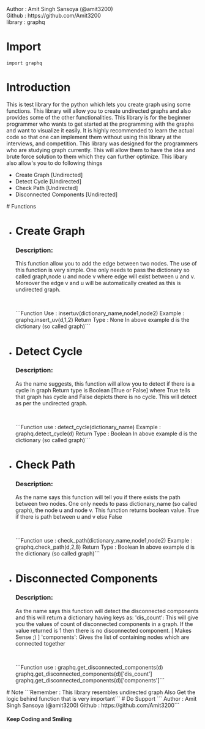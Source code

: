 <div>
Author   : Amit Singh Sansoya (@amit3200)<br>
Github   : https://github.com/Amit3200<br>
library  : graphq<br>
</div>

# Import  
```import graphq```

# Introduction
<p>
    This is test library for the python which lets you create graph using some functions.
    This library will allow you to create undirected graphs and also provides some of the
    other functionalities. This library is for the beginner programmer who wants to get started
    at the programming with the graphs and want to visualize it easily. It is highly recommended to
    learn the actual code so that one can implement them without using this library at the interviews,
    and competition. This library was designed for the programmers who are studying graph currently.
    This will allow them to have the idea and brute force solution to them which they can further optimize.
    This libary also allow's you to do following things
    <ul>
        <li> Create Graph [Undirected]</li>
        <li> Detect Cycle [Undirected]</li>
        <li> Check Path [Undirected]</li>
        <li> Disconnected Components [Undirected]</li>
    </ul>
 </p>       
# Functions
<ul>
    <li>
        <h1>Create Graph</h1>
            <h3>Description:</h3>
                    <p>This function allow you to add the edge between two nodes.
                    The use of this function is very simple. One only needs to pass the
                    dictionary so called graph,node u and node v where edge will exist between
                    u and v. Moreover the edge v and u will be automatically created as this
                    is undirected graph.</p><br>
        <p>
          ```Function Use : insertuv(dictionary_name,node1,node2)
          Example : graphq.insert_uv(d,1,2)
          Return Type : None
          In above example d is the dictionary (so called graph)```
        </p>
    </li>
    <li>
        <h1>Detect Cycle</h1>
        <h3>Description:</h3>
            <p>
            As the name suggests, this function will allow you to detect if there is a cycle in graph
            Return type is Boolean [True or False] where True tells that graph has cycle and False depicts
                there is no cycle. This will detect as per the undirected graph.</p><br>
        <p>
        ```Function use : detect_cycle(dictionary_name)
        Example : graphq.detect_cycle(d)
        Return Type : Boolean
        In above example d is the dictionary (so called graph)```
        </p>
   </li>
   <li> <h1>Check Path</h1>
        <h3>Description:</h3>
      <p>
            As the name says this function will tell you if there exists the path between two nodes.
            One only needs to pass dictionary_name (so called graph), the node u and node v. This function
         returns boolean value. True if there is path between u and v else False</p>
         <br>
      <p>
        ```Function use : check_path(dictionary_name,node1,node2)
        Example : graphq.check_path(d,2,8)
        Return Type : Boolean
        In above example d is the dictionary (so called graph)```
        </p>
   </li>
<li>
   <h1> Disconnected Components</h1>
        <h3>Description:</h3>
      <p>
            As the name says this function will detect the disconnected components and this will return a dictionary
            having keys as:
            'dis_count': This will give you the values of count of disconnected components in a graph. If the value returned
                         is 1 then there is no disconnected component. [ Makes Sense ;) ]
         'components': Gives the list of containing nodes which are connected together</p>
         <br>
         <p>
            ```Function use : graphq.get_disconnected_components(d)
                           graphq.get_disconnected_components(d)['dis_count']
                           graphq.get_disconnected_components(d)['components']```
   </p>
   </li>
  </ul>
# Note
```Remember :  This library resembles undirected graph
              Also Get the logic behind function that is very important```
# Do Support
 ```
 Author   : Amit Singh Sansoya (@amit3200)
    Github   : https://github.com/Amit3200```

   <h4> Keep Coding and Smiling</h4>
